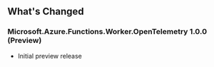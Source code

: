 ## What's Changed

### Microsoft.Azure.Functions.Worker.OpenTelemetry 1.0.0 (Preview)

- Initial preview release